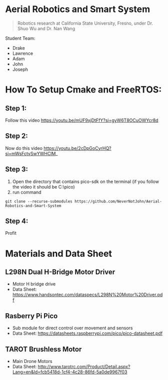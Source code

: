 # Aerial Robotics and Smart System
> Robotics research at California State University, Fresno, under Dr. Shuo Wu and Dr. Nan Wang

Student Team:
- Drake
- Lawrence
- Adam
- John
- Joseph

# How To Setup Cmake and FreeRTOS:
  
## Step 1:
Follow this video
https://youtu.be/mUF9xjDtFfY?si=gyW6T8OCuOWYcr8d 

## Step 2:
Now do this video
https://youtu.be/2cDpGoCyrHQ?si=mWsFctvSwYWHCIM_ 

## Step 3:
1. Open the directory that contains pico-sdk on the terminal (if you follow the video it should be C:\pico)
2. run command
```
git clone --recurse-submodules https://github.com/NeverNotJohn/Aerial-Robotics-and-Smart-System
```

## Step 4:
Profit

# Materials and Data Sheet

## L298N Dual H-Bridge Motor Driver
- Motor H bridge drive
- Data Sheet: https://www.handsontec.com/dataspecs/L298N%20Motor%20Driver.pdf

## Rasberry Pi Pico
- Sub module for direct control over movement and sensors
- Data Sheet: https://datasheets.raspberrypi.com/pico/pico-datasheet.pdf

## TAROT Brushless Motor

- Main Drone Motors
- Data Sheet: http://www.tarotrc.com/Product/Detail.aspx?Lang=en&Id=fcb5418d-1cf4-4c28-86fd-5a0de9967f03 


